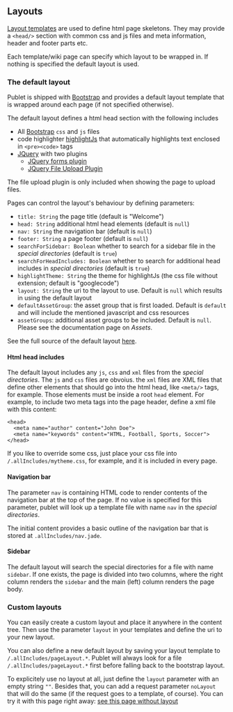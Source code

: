 ## Layouts

[Layout templates](http://scalate.fusesource.org/documentation/user-guide.html#layouts)
are used to define html page skeletons. They may provide a `<head/>` section
with common css and js files and meta information, header and footer parts
etc.

Each template/wiki page can specify which layout to be wrapped in. If nothing
is specified the default layout is used.


### The default layout

Publet is shipped with [Bootstrap](http://twitter.github.com/bootstrap/) and
provides a default layout template that is wrapped around each page (if not
specified otherwise).

The default layout defines a html head section with the following includes

* All [Bootstrap](http://twitter.github.com/bootstrap/) `css` and `js` files
* code highlighter [highlightJs](http://softwaremaniacs.org/soft/highlight/en/) that
  automatically highlights text enclosed in `<pre><code>` tags
* [JQuery](http://jquery.com/) with two plugins
    * [JQuery forms plugin](http://jquery.malsup.com/form/)
    * [JQuery File Upload Plugin](http://blueimp.github.com/jQuery-File-Upload/)

The file upload plugin is only included when showing the page to upload files.

Pages can control the layout's behaviour by defining parameters:

* `title: String` the page title (default is "Welcome")
* `head: String` additional html head elements (default is `null`)
* `nav: String` the navigation bar (default is `null`)
* `footer: String` a page footer (default is `null`)
* `searchForSidebar: Boolean` whether to search for a sidebar file in the
  _special directories_ (default is `true`)
* `searchForHeadIncludes: Boolean` whether to search for additional head
  includes in _special directories_ (default is `true`)
* `highlightTheme: String` the theme for highlightJs (the css file without
  extension; default is "googlecode")
* `layout: String` the uri to the layout to use. Default is `null` which
  results in using the default layout
* `defaultAssetGroup`: the asset group that is first loaded. Default is `default` and will
  include the mentioned javascript and css resources
* `assetGroups`: additional asset groups to be included. Default is `null`. Please see
  the documentation page on *Assets*.

See the full source of the default layout [here](../../../publet/bootstrap/bootstrap.single.jade).

#### Html head includes

The default layout includes any `js`, `css` and `xml` files from the _special directories_.
The `js` and `css` files are obvoius. the `xml` files are XML files that define other
elements that should go into the html head, like `<meta/>` tags, for example. Those elements
must be inside a root `head` element. For example, to include two meta tags into the page
header, define a xml file with this content:

    <head>
      <meta name="author" content="John Doe">
      <meta name="keywords" content="HTML, Football, Sports, Soccer">
    </head>

If you like to override some css, just place your css file into `/.allIncludes/mytheme.css`,
for example, and it is included in every page.

#### Navigation bar

The parameter `nav` is containing HTML code to render contents of the
navigation bar at the top of the page. If no value is specified for this
parameter, publet will look up a template file with name `nav` in the
_special directories_.

The initial content provides a basic outline of the navigation bar that is
stored at `.allIncludes/nav.jade`.

#### Sidebar

The default layout will search the special directories for a file with name `sidebar`. If
one exists, the page is divided into two columns, where the right column renders the
`sidebar` and the main (left) column renders the page body.


### Custom layouts

You can easily create a custom layout and place it anywhere in the content tree. Then use
the parameter `layout` in your templates and define the uri to your new layout.

You can also define a new default layout by saving your layout template to `/.allIncludes/pageLayout.*`.
Publet will always look for a file  `/.allIncludes/pageLayout.*` first before falling back
to the bootstrap layout.

To explicitely use no layout at all, just define the `layout` parameter with an
empty string `""`. Besides that, you can add a request parameter `noLayout` that will
do the same (if the request goes to a template, of course). You can try it with this
page right away: [see this page without layout](?noLayout)

